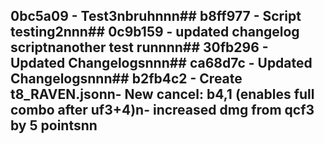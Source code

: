 ﻿## 0bc5a09 - Test3nbruhnnn## b8ff977 - Script testing2nnn## 0c9b159 - updated changelog scriptnanother test runnnn## 30fb296 - Updated Changelogsnnn## ca68d7c - Updated Changelogsnnn## b2fb4c2 - Create t8_RAVEN.jsonn- New cancel: b4,1 (enables full combo after uf3+4)n- increased dmg from qcf3 by 5 pointsnn
